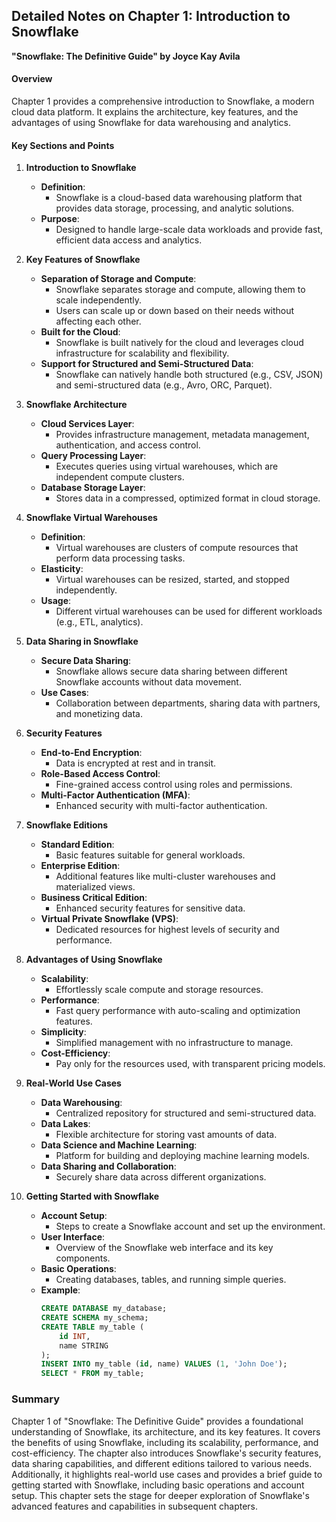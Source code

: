 ## Detailed Notes on Chapter 1: Introduction to Snowflake
**"Snowflake: The Definitive Guide" by Joyce Kay Avila**

#### **Overview**
Chapter 1 provides a comprehensive introduction to Snowflake, a modern cloud data platform. It explains the architecture, key features, and the advantages of using Snowflake for data warehousing and analytics.

#### **Key Sections and Points**

1. **Introduction to Snowflake**
   - **Definition**:
     - Snowflake is a cloud-based data warehousing platform that provides data storage, processing, and analytic solutions.
   - **Purpose**:
     - Designed to handle large-scale data workloads and provide fast, efficient data access and analytics.

2. **Key Features of Snowflake**
   - **Separation of Storage and Compute**:
     - Snowflake separates storage and compute, allowing them to scale independently.
     - Users can scale up or down based on their needs without affecting each other.
   - **Built for the Cloud**:
     - Snowflake is built natively for the cloud and leverages cloud infrastructure for scalability and flexibility.
   - **Support for Structured and Semi-Structured Data**:
     - Snowflake can natively handle both structured (e.g., CSV, JSON) and semi-structured data (e.g., Avro, ORC, Parquet).

3. **Snowflake Architecture**
   - **Cloud Services Layer**:
     - Provides infrastructure management, metadata management, authentication, and access control.
   - **Query Processing Layer**:
     - Executes queries using virtual warehouses, which are independent compute clusters.
   - **Database Storage Layer**:
     - Stores data in a compressed, optimized format in cloud storage.

4. **Snowflake Virtual Warehouses**
   - **Definition**:
     - Virtual warehouses are clusters of compute resources that perform data processing tasks.
   - **Elasticity**:
     - Virtual warehouses can be resized, started, and stopped independently.
   - **Usage**:
     - Different virtual warehouses can be used for different workloads (e.g., ETL, analytics).

5. **Data Sharing in Snowflake**
   - **Secure Data Sharing**:
     - Snowflake allows secure data sharing between different Snowflake accounts without data movement.
   - **Use Cases**:
     - Collaboration between departments, sharing data with partners, and monetizing data.

6. **Security Features**
   - **End-to-End Encryption**:
     - Data is encrypted at rest and in transit.
   - **Role-Based Access Control**:
     - Fine-grained access control using roles and permissions.
   - **Multi-Factor Authentication (MFA)**:
     - Enhanced security with multi-factor authentication.

7. **Snowflake Editions**
   - **Standard Edition**:
     - Basic features suitable for general workloads.
   - **Enterprise Edition**:
     - Additional features like multi-cluster warehouses and materialized views.
   - **Business Critical Edition**:
     - Enhanced security features for sensitive data.
   - **Virtual Private Snowflake (VPS)**:
     - Dedicated resources for highest levels of security and performance.

8. **Advantages of Using Snowflake**
   - **Scalability**:
     - Effortlessly scale compute and storage resources.
   - **Performance**:
     - Fast query performance with auto-scaling and optimization features.
   - **Simplicity**:
     - Simplified management with no infrastructure to manage.
   - **Cost-Efficiency**:
     - Pay only for the resources used, with transparent pricing models.

9. **Real-World Use Cases**
   - **Data Warehousing**:
     - Centralized repository for structured and semi-structured data.
   - **Data Lakes**:
     - Flexible architecture for storing vast amounts of data.
   - **Data Science and Machine Learning**:
     - Platform for building and deploying machine learning models.
   - **Data Sharing and Collaboration**:
     - Securely share data across different organizations.

10. **Getting Started with Snowflake**
    - **Account Setup**:
      - Steps to create a Snowflake account and set up the environment.
    - **User Interface**:
      - Overview of the Snowflake web interface and its key components.
    - **Basic Operations**:
      - Creating databases, tables, and running simple queries.
    - **Example**:
      ```sql
      CREATE DATABASE my_database;
      CREATE SCHEMA my_schema;
      CREATE TABLE my_table (
          id INT,
          name STRING
      );
      INSERT INTO my_table (id, name) VALUES (1, 'John Doe');
      SELECT * FROM my_table;
      ```

### **Summary**
Chapter 1 of "Snowflake: The Definitive Guide" provides a foundational understanding of Snowflake, its architecture, and its key features. It covers the benefits of using Snowflake, including its scalability, performance, and cost-efficiency. The chapter also introduces Snowflake's security features, data sharing capabilities, and different editions tailored to various needs. Additionally, it highlights real-world use cases and provides a brief guide to getting started with Snowflake, including basic operations and account setup. This chapter sets the stage for deeper exploration of Snowflake's advanced features and capabilities in subsequent chapters.